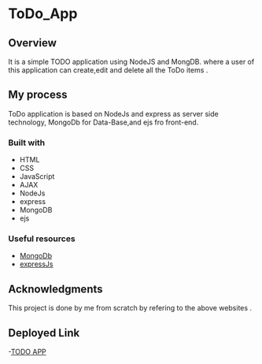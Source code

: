 # ToDo_App


## Overview

It is a simple TODO application using NodeJS and MongDB. where a user of this application can create,edit and delete all the ToDo items .


## My process

ToDo application is based on NodeJs and express as server side technology, MongoDb for Data-Base,and ejs fro front-end.  
### Built with

- HTML
- CSS
- JavaScript
- AJAX
- NodeJs
- express
- MongoDB
- ejs
### Useful resources

- [MongoDb](https://mongoosejs.com/)
- [expressJs](https://expressjs.com/)



## Acknowledgments

This project is done by me from scratch by refering to the above websites .
## Deployed Link
-[TODO APP](https://gentle-hollows-01032.herokuapp.com/)
